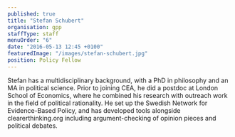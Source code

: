 ```yaml
---
published: true
title: "Stefan Schubert"
organisation: gpp
staffType: staff
menuOrder: "6"
date: "2016-05-13 12:45 +0100"
featuredImage: "/images/stefan-schubert.jpg"
position: Policy Fellow
---
```

Stefan has a multidisciplinary background, with a PhD in philosophy and an MA in political science. Prior to joining CEA, he did a postdoc at London School of Economics, where he combined his research with outreach work in the field of political rationality. He set up the Swedish Network for Evidence-Based Policy, and has developed tools alongside clearerthinking.org including argument-checking of opinion pieces and political debates.
